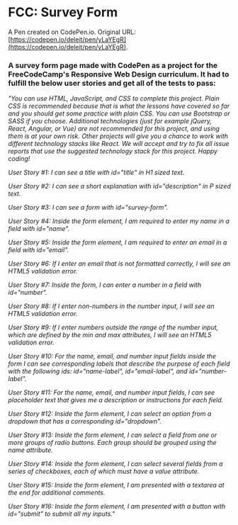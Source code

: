 # FCC: Survey Form

A Pen created on CodePen.io. Original URL: [https://codepen.io/deleit/pen/yLaYEgR](https://codepen.io/deleit/pen/yLaYEgR).

<h3>A survey form page made with CodePen as a project for the FreeCodeCamp's Responsive Web Design curriculum. It had to fulfill the below user stories and get all of the tests to pass:</h3>

<i>"You can use HTML, JavaScript, and CSS to complete this project. Plain CSS is recommended because that is what the lessons have covered so far and you should get some practice with plain CSS. You can use Bootstrap or SASS if you choose. Additional technologies (just for example jQuery, React, Angular, or Vue) are not recommended for this project, and using them is at your own risk. Other projects will give you a chance to work with different technology stacks like React. We will accept and try to fix all issue reports that use the suggested technology stack for this project. Happy coding!</i>

<i>User Story #1: I can see a title with id="title" in H1 sized text.</i>

<i>User Story #2: I can see a short explanation with id="description" in P sized text.</i>

<i>User Story #3: I can see a form with id="survey-form".</i>

<i>User Story #4: Inside the form element, I am required to enter my name in a field with id="name".</i>

<i>User Story #5: Inside the form element, I am required to enter an email in a field with id="email".</i>

<i>User Story #6: If I enter an email that is not formatted correctly, I will see an HTML5 validation error.</i>

<i>User Story #7: Inside the form, I can enter a number in a field with id="number".</i>

<i>User Story #8: If I enter non-numbers in the number input, I will see an HTML5 validation error.</i>

<i>User Story #9: If I enter numbers outside the range of the number input, which are defined by the min and max attributes, I will see an HTML5 validation error.</i>

<i>User Story #10: For the name, email, and number input fields inside the form I can see corresponding labels that describe the purpose of each field with the following ids: id="name-label", id="email-label", and id="number-label".</i>

<i>User Story #11: For the name, email, and number input fields, I can see placeholder text that gives me a description or instructions for each field.</i>

<i>User Story #12: Inside the form element, I can select an option from a dropdown that has a corresponding id="dropdown".</i>

<i>User Story #13: Inside the form element, I can select a field from one or more groups of radio buttons. Each group should be grouped using the name attribute.</i>

<i>User Story #14: Inside the form element, I can select several fields from a series of checkboxes, each of which must have a value attribute.</i>

<i>User Story #15: Inside the form element, I am presented with a textarea at the end for additional comments.</i>

<i>User Story #16: Inside the form element, I am presented with a button with id="submit" to submit all my inputs."</i>
